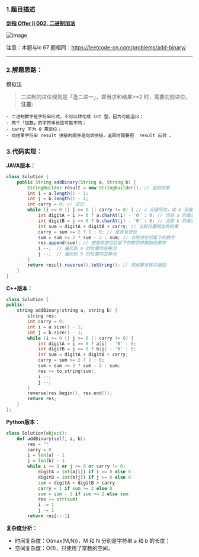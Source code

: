 ### 1.题目描述

 **[剑指 Offer II 002. 二进制加法](https://leetcode-cn.com/problems/JFETK5/)** 

![image](https://user-images.githubusercontent.com/42907149/141610804-b2b1556f-9e46-4ca7-b192-c97f92e21ad0.png)

注意：本题与lc 67 题相同：https://leetcode-cn.com/problems/add-binary/

--------------------------------------

### 2.解题思路：

模拟法
> 二进制的进位规则是「逢二进一」，即当求和结果>=2 时，需要向前进位。
**注意:**

    - 二进制数字是字符串形式，不可以转化成 int 型，因为可能溢出；
    - 两个「加数」的字符串长度可能不同；
    - carry 不为 0 需进位；
    - 向结果字符串 result 拼接的顺序是向后拼接，返回时需要把  result 反转 。


### 3.代码实现：

**JAVA版本：**

```java
class Solution {
    public String addBinary(String a, String b) {
        StringBuilder result = new StringBuilder(); // 返回结果
        int i = a.length() - 1; 
        int j = b.length() - 1; 
        int carry = 0; // 进位
        while (i >= 0 || j >= 0 || carry != 0) { // a 没遍历完，或 b 没遍历完，或进位不为 0
            int digitA = i >= 0 ? a.charAt(i) - '0' : 0; // 当前 a 的取值
            int digitB = j >= 0 ? b.charAt(j) - '0' : 0; // 当前 b 的取值
            int sum = digitA + digitB + carry; // 当前位置相加的结果
            carry = sum >= 2 ? 1 : 0; // 是否有进位
            sum = sum >= 2 ? sum - 2 : sum; // 去除进位后留下的数字
            res.append(sum); // 把去除进位后留下的数字拼接到结果中
            i --;  // 遍历到 a 的位置向左移动
            j --;  // 遍历到 b 的位置向左移动
        }
        return result.reverse().toString(); // 把结果反转并返回
    }
}
```
**C++版本：**
```C++
class Solution {
public:
    string addBinary(string a, string b) {
        string res;
        int carry = 0;
        int i = a.size() - 1;
        int j = b.size() - 1;
        while (i >= 0 || j >= 0 || carry != 0) {
            int digitA = i >= 0 ? a[i] - '0' : 0;
            int digitB = j >= 0 ? b[j] - '0' : 0;
            int sum = digitA + digitB + carry;
            carry = sum >= 2 ? 1 : 0;
            sum = sum >= 2 ? sum - 2 : sum;
            res += to_string(sum);
            i --;
            j --;
        }
        reverse(res.begin(), res.end());
        return res;
    }
};

```

**Python版本：**
```Python
class Solution(object):
    def addBinary(self, a, b):
        res = ""
        carry = 0
        i = len(a) - 1
        j = len(b) - 1
        while i >= 0 or j >= 0 or carry != 0:
            digitA = int(a[i]) if i >= 0 else 0
            digitB = int(b[j]) if j >= 0 else 0
            sum = digitA + digitB + carry
            carry = 1 if sum >= 2 else 0
            sum = sum - 2 if sum >= 2 else sum
            res += str(sum)
            i -= 1
            j -= 1
        return res[::-1]
```

**复杂度分析：**

- 时间复杂度：O(max(M,N))，M 和 N 分别是字符串 a 和 b 的长度；
- 空间复杂度：O(1)，只使用了常数的空间。
